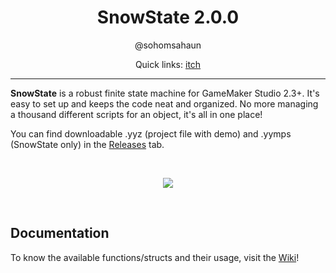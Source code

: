 <h1 align="center">SnowState 2.0.0</h1>
<p align="center">@sohomsahaun</p>
<p align="center">Quick links: <a href="https://sahaun.itch.io/snowstate">itch</a></p>

---

**SnowState** is a robust finite state machine for GameMaker Studio 2.3+. It's easy to set up and keeps the code neat and organized. No more managing a thousand different scripts for an object, it's all in one place!

You can find downloadable .yyz (project file with demo) and .yymps (SnowState only) in the [Releases](https://github.com/sohomsahaun/SnowState/releases) tab.

&nbsp;

<p align="center">
  <img src="https://user-images.githubusercontent.com/27750907/108866867-cf109900-761e-11eb-9a28-a1d924d4504a.gif">
</p>

&nbsp;
&nbsp;

## Documentation
To know the available functions/structs and their usage, visit the [Wiki](https://github.com/sohomsahaun/SnowState/wiki)!
